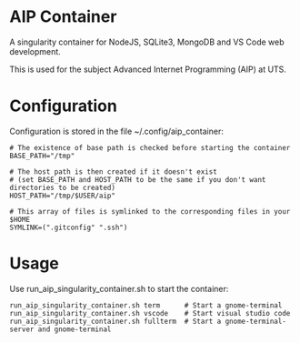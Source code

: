 # AIP Container
A singularity container for NodeJS, SQLite3, MongoDB and VS Code web development.

This is used for the subject Advanced Internet Programming (AIP) at UTS.

# Configuration

Configuration is stored in the file ~/.config/aip_container:

    # The existence of base path is checked before starting the container
    BASE_PATH="/tmp"

    # The host path is then created if it doesn't exist
    # (set BASE_PATH and HOST_PATH to be the same if you don't want directories to be created)
    HOST_PATH="/tmp/$USER/aip"

    # This array of files is symlinked to the corresponding files in your $HOME
    SYMLINK=(".gitconfig" ".ssh")

# Usage

Use run_aip_singularity_container.sh to start the container:

    run_aip_singularity_container.sh term      # Start a gnome-terminal
    run_aip_singularity_container.sh vscode    # Start visual studio code
    run_aip_singularity_container.sh fullterm  # Start a gnome-terminal-server and gnome-terminal
